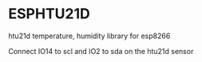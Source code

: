 # ESPHTU21D
htu21d temperature, humidity library for esp8266

Connect IO14 to scl and IO2 to sda on the htu21d sensor
